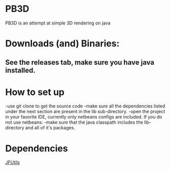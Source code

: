 # PB3D
PB3D is an attempt at simple 3D rendering on java

# Downloads (and) Binaries:
See the releases tab, make sure you have java installed.
---
# How to set up
-use git clone to get the source code
-make sure all the dependencies listed under the next section are present in the lib sub-directory.
-open the project in your favorite IDE, currently only netbeans configs are included.
If you do not use netbeans:
-make sure that the java classpath includes the lib-directory and all of it's packages.

# Dependencies
[JFUtils](https://github.com/jonnelafin/JFUtils)
